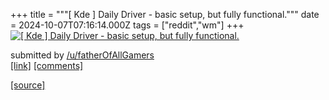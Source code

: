 +++
title = """[ Kde ] Daily Driver - basic setup, but fully functional."""
date = 2024-10-07T07:16:14.000Z
tags = ["reddit","wm"]
+++
[![[ Kde ] Daily Driver - basic setup, but fully functional.](https://a.thumbs.redditmedia.com/w3SfOdsWs2RAtXATLmtYqvurBAxZ83FR19_SUiTITo4.jpg "[ Kde ] Daily Driver - basic setup, but fully functional.")](https://www.reddit.com/r/unixporn/comments/1fy1vhn/kde_daily_driver_basic_setup_but_fully_functional/)

submitted by [/u/fatherOfAllGamers](https://www.reddit.com/user/fatherOfAllGamers)  
[\[link\]](https://www.reddit.com/gallery/1fy1vhn) [\[comments\]](https://www.reddit.com/r/unixporn/comments/1fy1vhn/kde_daily_driver_basic_setup_but_fully_functional/)

[[source]](https://www.reddit.com/r/unixporn/comments/1fy1vhn/kde_daily_driver_basic_setup_but_fully_functional/)
